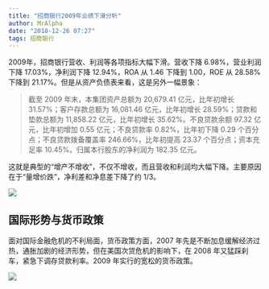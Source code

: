 ```yaml
---
title: "招商银行2009年业绩下滑分析"
author: MrAlpha
date: "2018-12-26 07:27"
tags: 招商银行
---
```


2009年，招商银行营收、利润等各项指标大幅下滑。营收下降 6.98%，营业利润下降 17.03%，净利润下降 12.94%，ROA 从 1.46 下降到 1.00，ROE 从 28.58% 下降到 21.17%。但是从资产负债表来看，这是另外一幅景象：

>截至 2009 年末，本集团资产总额为 20,679.41 亿元，比年初增长 31.57%；客户存款总额为 16,081.46 亿元，比年初增长 28.59%；贷款和垫款总额为 11,858.22 亿元，比年初增长 35.62%。不良贷款余额 97.32 亿元，比年初增加 0.55 亿元；不良贷款率 0.82%，比年初下降 0.29 个百分点；不良贷款拨备覆盖率 246.66%，比年初提高 23.37 个百分点；资本充足率 10.45%。归属本行股东的净利润为 182.35 亿元。

这就是典型的“增产不增收”，不仅不增收，而且营收和利润均大幅下降。主要原因在于“量增价跌”，净利差和净息差下降了约 1/3。

![](https://netimages.oss-cn-beijing.aliyuncs.com/img/20181226103428.png)

## 国际形势与货币政策

面对国际金融危机的不利局面，货币政策方面，2007 年先是不断加息缓解经济过热，通胀加剧的经济形势，但在美国次贷危机的影响下，在 2008 年又猛踩刹车，紧急下调存贷款利率。2009 年实行的宽松的货币政策。

![](https://netimages.oss-cn-beijing.aliyuncs.com/img/20181226091808.png)
